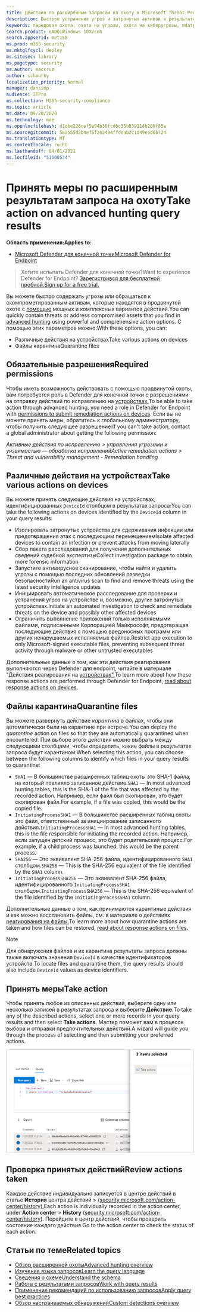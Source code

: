 ```yaml
---
title: Действия по расширенным запросам на охоту в Microsoft Threat Protection
description: Быстрое устранение угроз и затронутых активов в результатах предварительного запроса на охоту
keywords: передовая охота, охота на угрозы, охота на киберугрозы, mdatp, защита microsoft atp, поиск wdatp, запрос, телеметрия, настраиваемые обнаружения, схема, кусто, избегайте времени, командных строк, id процесса
search.product: eADQiWindows 10XVcnh
search.appverid: met150
ms.prod: m365-security
ms.mktglfcycl: deploy
ms.sitesec: library
ms.pagetype: security
ms.author: maccruz
author: schmurky
localization_priority: Normal
manager: dansimp
audience: ITPro
ms.collection: M365-security-compliance
ms.topic: article
ms.date: 09/20/2020
ms.technology: mde
ms.openlocfilehash: d1dbe226cef5e94b36fcd6c35b839118b200f85e
ms.sourcegitcommit: 582555d2b4ef5f2e2494ffdeab2c1d49e5d6b724
ms.translationtype: MT
ms.contentlocale: ru-RU
ms.lasthandoff: 04/01/2021
ms.locfileid: "51500534"
---
```

# <a name="take-action-on-advanced-hunting-query-results"></a><span data-ttu-id="e0635-104">Принять меры по расширенным результатам запроса на охоту</span><span class="sxs-lookup"><span data-stu-id="e0635-104">Take action on advanced hunting query results</span></span>

<span data-ttu-id="e0635-105">**Область применения:**</span><span class="sxs-lookup"><span data-stu-id="e0635-105">**Applies to:**</span></span>
- [<span data-ttu-id="e0635-106">Microsoft Defender для конечной точки</span><span class="sxs-lookup"><span data-stu-id="e0635-106">Microsoft Defender for Endpoint</span></span>](https://go.microsoft.com/fwlink/p/?linkid=2154037)

> <span data-ttu-id="e0635-107">Хотите испытать Defender для конечной точки?</span><span class="sxs-lookup"><span data-stu-id="e0635-107">Want to experience Defender for Endpoint?</span></span> [<span data-ttu-id="e0635-108">Зарегистрився для бесплатной пробной.</span><span class="sxs-lookup"><span data-stu-id="e0635-108">Sign up for a free trial.</span></span>](https://www.microsoft.com/microsoft-365/windows/microsoft-defender-atp?ocid=docs-wdatp-advancedhuntingref-abovefoldlink)

<span data-ttu-id="e0635-109">Вы можете быстро содержать угрозы или обращаться к скомпрометированным активам, которые находятся в продвинутой охоте с [помощью](advanced-hunting-overview.md) мощных и комплексных вариантов действий.</span><span class="sxs-lookup"><span data-stu-id="e0635-109">You can quickly contain threats or address compromised assets that you find in [advanced hunting](advanced-hunting-overview.md) using powerful and comprehensive action options.</span></span> <span data-ttu-id="e0635-110">С помощью этих параметров можно:</span><span class="sxs-lookup"><span data-stu-id="e0635-110">With these options, you can:</span></span>

- <span data-ttu-id="e0635-111">Различные действия на устройствах</span><span class="sxs-lookup"><span data-stu-id="e0635-111">Take various actions on devices</span></span>
- <span data-ttu-id="e0635-112">Файлы карантина</span><span class="sxs-lookup"><span data-stu-id="e0635-112">Quarantine files</span></span>

## <a name="required-permissions"></a><span data-ttu-id="e0635-113">Обязательные разрешения</span><span class="sxs-lookup"><span data-stu-id="e0635-113">Required permissions</span></span>

<span data-ttu-id="e0635-114">Чтобы иметь возможность действовать с помощью продвинутой охоты, вам потребуется роль в Defender для конечной точки с разрешениями на отправку действий по исправлению на [устройствах.](https://docs.microsoft.com/microsoft-365/security/defender-endpoint/user-roles#permission-options)</span><span class="sxs-lookup"><span data-stu-id="e0635-114">To be able to take action through advanced hunting, you need a role in Defender for Endpoint with [permissions to submit remediation actions on devices](https://docs.microsoft.com/microsoft-365/security/defender-endpoint/user-roles#permission-options).</span></span> <span data-ttu-id="e0635-115">Если вы не можете принять меры, обратитесь к глобальному администратору, чтобы получить следующее разрешение:</span><span class="sxs-lookup"><span data-stu-id="e0635-115">If you can't take action, contact a global administrator about getting the following permission:</span></span>

<span data-ttu-id="e0635-116">*Активные действия по исправлению > управления угрозами и уязвимостью — обработка исправлений*</span><span class="sxs-lookup"><span data-stu-id="e0635-116">*Active remediation actions > Threat and vulnerability management - Remediation handling*</span></span>

## <a name="take-various-actions-on-devices"></a><span data-ttu-id="e0635-117">Различные действия на устройствах</span><span class="sxs-lookup"><span data-stu-id="e0635-117">Take various actions on devices</span></span>

<span data-ttu-id="e0635-118">Вы можете принять следующие действия на устройствах, идентифицированных `DeviceId` столбцом в результатах запроса:</span><span class="sxs-lookup"><span data-stu-id="e0635-118">You can take the following actions on devices identified by the `DeviceId` column in your query results:</span></span>

- <span data-ttu-id="e0635-119">Изолировать затронутые устройства для сдерживания инфекции или предотвращения атак с последующим перемещением</span><span class="sxs-lookup"><span data-stu-id="e0635-119">Isolate affected devices to contain an infection or prevent attacks from moving laterally</span></span>
- <span data-ttu-id="e0635-120">Сбор пакета расследований для получения дополнительных сведений судебной экспертизы</span><span class="sxs-lookup"><span data-stu-id="e0635-120">Collect investigation package to obtain more forensic information</span></span>
- <span data-ttu-id="e0635-121">Запустите антивирусное сканирование, чтобы найти и удалить угрозы с помощью последних обновлений разведки безопасности</span><span class="sxs-lookup"><span data-stu-id="e0635-121">Run an antivirus scan to find and remove threats using the latest security intelligence updates</span></span>
- <span data-ttu-id="e0635-122">Инициировать автоматическое расследование для проверки и устранения угроз на устройстве и, возможно, других затронутых устройствах.</span><span class="sxs-lookup"><span data-stu-id="e0635-122">Initiate an automated investigation to check and remediate threats on the device and possibly other affected devices</span></span>
- <span data-ttu-id="e0635-123">Ограничить выполнение приложений только исполняемыми файлами, подписанными Корпорацией Майкрософт, предотвращая последующие действия с помощью вредоносных программ или других ненарушаемых исполняемых файлов.</span><span class="sxs-lookup"><span data-stu-id="e0635-123">Restrict app execution to only Microsoft-signed executable files, preventing subsequent threat activity through malware or other untrusted executables</span></span>

<span data-ttu-id="e0635-124">Дополнительные данные о том, как эти действия реагирования выполняются через Defender для endpoint, читайте в материале "Действия реагирования на [устройствах".](respond-machine-alerts.md)</span><span class="sxs-lookup"><span data-stu-id="e0635-124">To learn more about how these response actions are performed through Defender for Endpoint, [read about response actions on devices](respond-machine-alerts.md).</span></span>

## <a name="quarantine-files"></a><span data-ttu-id="e0635-125">Файлы карантина</span><span class="sxs-lookup"><span data-stu-id="e0635-125">Quarantine files</span></span>

<span data-ttu-id="e0635-126">Вы можете развернуть действие *карантина* в файлах, чтобы они автоматически были на карантине при встрече.</span><span class="sxs-lookup"><span data-stu-id="e0635-126">You can deploy the *quarantine* action on files so that they are automatically quarantined when encountered.</span></span> <span data-ttu-id="e0635-127">При выборе этого действия можно выбрать между следующими столбцами, чтобы определить, какие файлы в результатах запроса будут карантином:</span><span class="sxs-lookup"><span data-stu-id="e0635-127">When selecting this action, you can choose between the following columns to identify which files in your query results to quarantine:</span></span>

- <span data-ttu-id="e0635-128">`SHA1` — В большинстве расширенных таблиц охоты это SHA-1 файла, на который повлияло записанное действие.</span><span class="sxs-lookup"><span data-stu-id="e0635-128">`SHA1` — In most advanced hunting tables, this is the SHA-1 of the file that was affected by the recorded action.</span></span> <span data-ttu-id="e0635-129">Например, если файл был скопирован, это будет скопирован файл.</span><span class="sxs-lookup"><span data-stu-id="e0635-129">For example, if a file was copied, this would be the copied file.</span></span>
- <span data-ttu-id="e0635-130">`InitiatingProcessSHA1` — В большинстве расширенных таблиц охоты это файл, ответственный за инициирование записанного действия.</span><span class="sxs-lookup"><span data-stu-id="e0635-130">`InitiatingProcessSHA1` — In most advanced hunting tables, this is the file responsible for initiating the recorded action.</span></span> <span data-ttu-id="e0635-131">Например, если запущен детский процесс, это будет родительский процесс.</span><span class="sxs-lookup"><span data-stu-id="e0635-131">For example, if a child process was launched, this would be the parent process.</span></span> 
- <span data-ttu-id="e0635-132">`SHA256` — Это эквивалент SHA-256 файла, идентифицированного `SHA1` столбцом.</span><span class="sxs-lookup"><span data-stu-id="e0635-132">`SHA256` — This is the SHA-256 equivalent of the file identified by the `SHA1` column.</span></span>
- <span data-ttu-id="e0635-133">`InitiatingProcessSHA256` — Это эквивалент SHA-256 файла, идентифицированного `InitiatingProcessSHA1` столбцом.</span><span class="sxs-lookup"><span data-stu-id="e0635-133">`InitiatingProcessSHA256` — This is the SHA-256 equivalent of the file identified by the `InitiatingProcessSHA1` column.</span></span>

<span data-ttu-id="e0635-134">Дополнительные данные о том, как принимаются карантиные действия и как можно восстановить файлы, см. в материале о действиях [реагирования на файлы.](respond-file-alerts.md)</span><span class="sxs-lookup"><span data-stu-id="e0635-134">To learn more about how quarantine actions are taken and how files can be restored, [read about response actions on files](respond-file-alerts.md).</span></span>

>[!NOTE]
><span data-ttu-id="e0635-135">Для обнаружения файлов и их карантина результаты запроса должны также включать значения `DeviceId` в качестве идентификаторов устройств.</span><span class="sxs-lookup"><span data-stu-id="e0635-135">To locate files and quarantine them, the query results should also include `DeviceId` values as device identifiers.</span></span>  

## <a name="take-action"></a><span data-ttu-id="e0635-136">Принять меры</span><span class="sxs-lookup"><span data-stu-id="e0635-136">Take action</span></span>

<span data-ttu-id="e0635-137">Чтобы принять любое из описанных действий, выберите одну или несколько записей в результатах запроса и выберите **Действие.**</span><span class="sxs-lookup"><span data-stu-id="e0635-137">To take any of the described actions, select one or more records in your query results and then select **Take actions**.</span></span> <span data-ttu-id="e0635-138">Мастер поможет вам в процессе выбора и отправки предпочтительных действий.</span><span class="sxs-lookup"><span data-stu-id="e0635-138">A wizard will guide you through the process of selecting and then submitting your preferred actions.</span></span>

![Изображение выбранной записи с панелью для проверки записи](images/ah-take-actions.png)

## <a name="review-actions-taken"></a><span data-ttu-id="e0635-140">Проверка принятых действий</span><span class="sxs-lookup"><span data-stu-id="e0635-140">Review actions taken</span></span>

<span data-ttu-id="e0635-141">Каждое действие индивидуально записуется в центре действий в статье **История** центра действий  >   [(security.microsoft.com/action-center/history).](https://security.microsoft.com/action-center/history)</span><span class="sxs-lookup"><span data-stu-id="e0635-141">Each action is individually recorded in the action center, under **Action center** > **History** ([security.microsoft.com/action-center/history](https://security.microsoft.com/action-center/history)).</span></span> <span data-ttu-id="e0635-142">Перейдите в центр действий, чтобы проверить состояние каждого действия.</span><span class="sxs-lookup"><span data-stu-id="e0635-142">Go to the action center to check the status of each action.</span></span>
 
## <a name="related-topics"></a><span data-ttu-id="e0635-143">Статьи по теме</span><span class="sxs-lookup"><span data-stu-id="e0635-143">Related topics</span></span>

- [<span data-ttu-id="e0635-144">Обзор расширенной охоты</span><span class="sxs-lookup"><span data-stu-id="e0635-144">Advanced hunting overview</span></span>](advanced-hunting-overview.md)
- [<span data-ttu-id="e0635-145">Изучение языка запросов</span><span class="sxs-lookup"><span data-stu-id="e0635-145">Learn the query language</span></span>](advanced-hunting-query-language.md)
- [<span data-ttu-id="e0635-146">Сведения о схеме</span><span class="sxs-lookup"><span data-stu-id="e0635-146">Understand the schema</span></span>](advanced-hunting-schema-reference.md)
- [<span data-ttu-id="e0635-147">Работа с результатами запросов</span><span class="sxs-lookup"><span data-stu-id="e0635-147">Work with query results</span></span>](advanced-hunting-query-results.md)
- [<span data-ttu-id="e0635-148">Применение рекомендаций по использованию запросов</span><span class="sxs-lookup"><span data-stu-id="e0635-148">Apply query best practices</span></span>](advanced-hunting-best-practices.md)
- [<span data-ttu-id="e0635-149">Обзор настраиваемых обнаружений</span><span class="sxs-lookup"><span data-stu-id="e0635-149">Custom detections overview</span></span>](overview-custom-detections.md)

